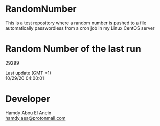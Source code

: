 # RandomNumber    
This is a test repository where a random number is pushed to a file automatically passwordless from a cron job in my Linux CentOS server    
# Random Number of the last run   
29299
      
Last update (GMT +1)    
10/29/20 04:00:01
# Developer    
Hamdy Abou El Anein   
hamdy.aea@protonmail.com
